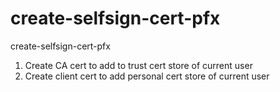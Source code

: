 # create-selfsign-cert-pfx
create-selfsign-cert-pfx
1. Create CA cert to add to trust cert store of current user
2. Create client cert to add personal cert store of current user